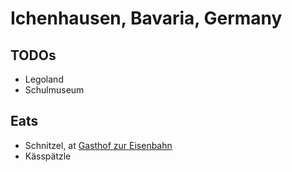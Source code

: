 # Ichenhausen, Bavaria, Germany

## TODOs
- Legoland
- Schulmuseum

## Eats
- Schnitzel, at [Gasthof zur Eisenbahn](http://www.zur-eisenbahn-ichenhausen.de/)
- Kässpätzle
